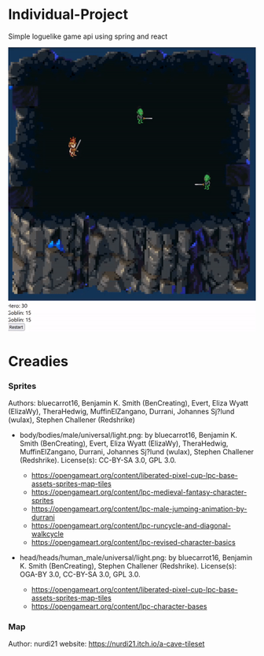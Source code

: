 # Individual-Project
Simple loguelike game api using spring and react

![Alt text](preview.gif)

# Creadies 
### Sprites
Authors: bluecarrot16, Benjamin K. Smith (BenCreating), Evert, Eliza Wyatt (ElizaWy), TheraHedwig, MuffinElZangano, Durrani, Johannes Sj?lund (wulax), Stephen Challener (Redshrike)

- body/bodies/male/universal/light.png: by bluecarrot16, Benjamin K. Smith (BenCreating), Evert, Eliza Wyatt (ElizaWy), TheraHedwig, MuffinElZangano, Durrani, Johannes Sj?lund (wulax), Stephen Challener (Redshrike). License(s): CC-BY-SA 3.0, GPL 3.0. 
    - https://opengameart.org/content/liberated-pixel-cup-lpc-base-assets-sprites-map-tiles
    - https://opengameart.org/content/lpc-medieval-fantasy-character-sprites
    - https://opengameart.org/content/lpc-male-jumping-animation-by-durrani
    - https://opengameart.org/content/lpc-runcycle-and-diagonal-walkcycle
    - https://opengameart.org/content/lpc-revised-character-basics

- head/heads/human_male/universal/light.png: by bluecarrot16, Benjamin K. Smith (BenCreating), Stephen Challener (Redshrike). License(s): OGA-BY 3.0, CC-BY-SA 3.0, GPL 3.0. 
    - https://opengameart.org/content/liberated-pixel-cup-lpc-base-assets-sprites-map-tiles
    - https://opengameart.org/content/lpc-character-bases

### Map
Author: nurdi21
website: https://nurdi21.itch.io/a-cave-tileset